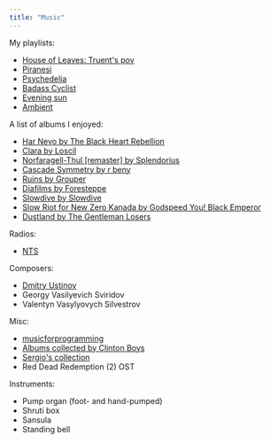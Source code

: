 ```yaml
---
title: "Music"
---
```


My playlists:

* [House of Leaves: Truent's pov](https://open.spotify.com/playlist/5PQWBBOCSKkmUVe5GN466l)
* [Piranesi](https://open.spotify.com/playlist/3Ex0R3yLV1hpGyrHjeHqmO)
* [Psychedelia](https://open.spotify.com/playlist/7LZLBhd1zKsGpAwgQyN2ga)
* [Badass Cyclist](https://open.spotify.com/playlist/5yviEuAHLrk0S5myQ8Jfa3)
* [Evening sun](https://open.spotify.com/playlist/3dJnb6nIgId1Sb40yq06pa)
* [Ambient](https://open.spotify.com/playlist/7FR2yQBjbcYZNoChj3HYe9)

A list of albums I enjoyed:

* [Har Nevo by The Black Heart Rebellion](https://theblackheartrebellion.bandcamp.com/album/har-nevo)
* [Clara by Loscil](https://loscil.bandcamp.com/album/clara)
* [Norfaragell​-​Thul \[remaster\] by Splendorius](https://splendorius.bandcamp.com/album/norfaragell-thul-remaster)
* [Cascade Symmetry by r beny](https://rbeny.bandcamp.com/album/cascade-symmetry)
* [Ruins by Grouper](https://grouper.bandcamp.com/album/ruins)
* [Diafilms by Foresteppe](https://foresteppe.bandcamp.com/album/diafilms)
* [Slowdive by Slowdive](https://slowdive.bandcamp.com/album/slowdive)
* [Slow Riot for New Zero Kanada by Godspeed You! Black Emperor](https://godspeedyoublackemperor.bandcamp.com/album/slow-riot-for-new-zero-kanada)
* [Dustland by The Gentleman Losers](https://thegentlemanlosers.bandcamp.com/album/dustland)

Radios:

* [NTS](https://nts.live)

Composers:

* [Dmitry Ustinov](https://instagram.com/domustinova)
* Georgy Vasilyevich Sviridov
* Valentyn Vasylyovych Silvestrov

Misc:

* [musicforprogramming](https://musicforprogramming.net)
* [Albums collected by Clinton Boys](https://www.mtsolitary.com/20210220182154-new-music)
* [Sergio's collection](https://garden-olive.vercel.app/garden/cont/music)
* Red Dead Redemption (2) OST

Instruments:
* Pump organ (foot- and hand-pumped)
* Shruti box
* Sansula
* Standing bell
